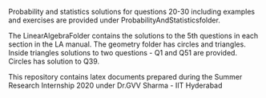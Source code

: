 Probability and statistics solutions for questions 20-30 including examples and exercises are provided under ProbabilityAndStatisticsfolder.

The LinearAlgebraFolder contains the solutions to the 5th questions in each section in the LA manual. The geometry folder has circles and triangles. Inside triangles solutions to two questions - Q1 and Q51 are provided. Circles has solution to Q39.

This repository contains latex documents prepared during the Summer Research Internship 2020 under Dr.GVV Sharma - IIT Hyderabad
